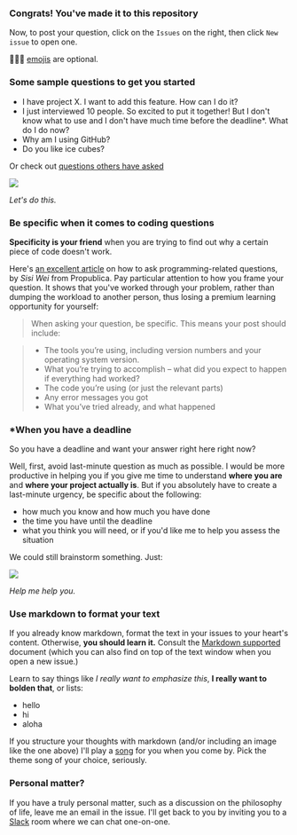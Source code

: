### Congrats! You've made it to this repository

Now, to post your question, click on the `Issues` on the right,  then click `New issue` to open one.

:cactus::yellow_heart::monkey: [emojis](http://www.emoji-cheat-sheet.com/) are optional.

### Some sample questions to get you started

- I have project X. I want to add this feature. How can I do it?
- I just interviewed 10 people. So excited to put it together! But I don't know what to use and I don't have much time before the deadline*. What do I do now?
- Why am I using GitHub?
- Do you like ice cubes?

Or check out [questions others have asked](https://github.com/jueyang/call-me-maybe/issues?q=is%3Aissue+is%3Aclosed)

![](http://media.giphy.com/media/Fq4tqAj2meD3W/giphy.gif)

*Let's do this.*

### Be specific when it comes to coding questions

**Specificity is your friend** when you are trying to find out why a certain piece of code doesn't work. 

Here's [an excellent article](http://www.propublica.org/nerds/item/how-to-ask-programming-questions) on how to ask programming-related questions, by _Sisi Wei_ from Propublica. Pay particular attention to how you frame your question. It shows that you've worked through your problem, rather than dumping the workload to another person, thus losing a premium learning opportunity for yourself:

> When asking your question, be specific. This means your post should include:

> - The tools you’re using, including version numbers and your operating system version.
> - What you’re trying to accomplish – what did you expect to happen if everything had worked?
> - The code you’re using (or just the relevant parts)
> - Any error messages you got
> - What you’ve tried already, and what happened

### *When you have a deadline

So you have a deadline and want your answer right here right now?

Well, first, avoid last-minute question as much as possible. I would be more productive in helping you if you give me time to understand **where you are** and  **where your project actually is**. But if you absolutely have to create a last-minute urgency, be specific about the following:

- how much you know and how much you have done
- the time you have until the deadline
- what you think you will need, or if you'd like me to help you assess the situation

We could still brainstorm something. Just:

![](http://cdn.hellogiggles.com/wp-content/uploads/2015/02/27/gif-of-house-of-cards-fourth-wall.gif)

_Help me help you._

### Use markdown to format your text

If you already know markdown, format the text in your issues to your heart's content. Otherwise, **you should learn it.** Consult the [Markdown supported](https://guides.github.com/features/mastering-markdown/) document (which you can also find on top of the text window when you open a new issue.)

Learn to say things like *I really want to emphasize this*, **I really want to bolden that**, or lists:

- hello
- hi
- aloha

If you structure your thoughts with markdown (and/or including an image like the one above) I'll play a [song](https://www.youtube.com/watch?v=ic87SfqQAAM) for you when you come by. Pick the theme song of your choice, seriously.

### Personal matter?

If you have a truly personal matter, such as a discussion on the philosophy of life, leave me an email in the issue. I'll get back to you by inviting you to a [Slack](https://slack.com/) room where we can chat one-on-one.
